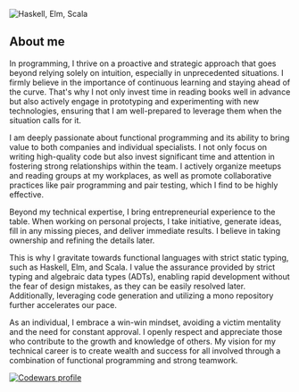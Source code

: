 ![Haskell, Elm, Scala](https://github.com/VladimirLogachev/vladimirlogachev/assets/17773003/701b42a6-d741-418b-95e7-89eebf06ef9f)

## About me

In programming, I thrive on a proactive and strategic approach that goes beyond relying solely on intuition, especially in unprecedented situations. I firmly believe in the importance of continuous learning and staying ahead of the curve. That's why I not only invest time in reading books well in advance but also actively engage in prototyping and experimenting with new technologies, ensuring that I am well-prepared to leverage them when the situation calls for it.

I am deeply passionate about functional programming and its ability to bring value to both companies and individual specialists. I not only focus on writing high-quality code but also invest significant time and attention in fostering strong relationships within the team. I actively organize meetups and reading groups at my workplaces, as well as promote collaborative practices like pair programming and pair testing, which I find to be highly effective.

Beyond my technical expertise, I bring entrepreneurial experience to the table. When working on personal projects, I take initiative, generate ideas, fill in any missing pieces, and deliver immediate results. I believe in taking ownership and refining the details later.

This is why I gravitate towards functional languages with strict static typing, such as Haskell, Elm, and Scala. I value the assurance provided by strict typing and algebraic data types (ADTs), enabling rapid development without the fear of design mistakes, as they can be easily resolved later. Additionally, leveraging code generation and utilizing a mono repository further accelerates our pace.

As an individual, I embrace a win-win mindset, avoiding a victim mentality and the need for constant approval. I openly respect and appreciate those who contribute to the growth and knowledge of others. My vision for my technical career is to create wealth and success for all involved through a combination of functional programming and strong teamwork.

[![Codewars profile](https://www.codewars.com/users/VladimirLogachev/badges/small)](https://www.codewars.com/users/VladimirLogachev)
